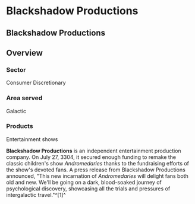 # Blackshadow Productions
## Blackshadow Productions

		

## Overview

### Sector

Consumer Discretionary

### Area served

Galactic

### Products

Entertainment shows

**Blackshadow Productions** is an independent entertainment production company. On July 27, 3304, it secured enough funding to remake the classic children's show *Andromedaries* thanks to the fundraising efforts of the show's devoted fans. A press release from Blackshadow Productions announced, "This new incarnation of *Andromedaries* will delight fans both old and new. We'll be going on a dark, blood-soaked journey of psychological discovery, showcasing all the trials and pressures of intergalactic travel."^[1]^